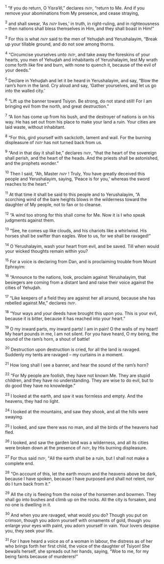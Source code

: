 <sup>1</sup> “If you do return, O Yisra’ĕl,” declares יהוה, “return to Me. And if you remove your abominations from My presence, and cease straying,

<sup>2</sup> and shall swear, ‘As יהוה lives,’ in truth, in right-ruling, and in righteousness – then nations shall bless themselves in Him, and they shall boast in Him!”

<sup>3</sup> For this is what יהוה said to the men of Yehuḏah and Yerushalayim, “Break up your tillable ground, and do not sow among thorns.

<sup>4</sup> “Circumcise yourselves unto יהוה, and take away the foreskins of your hearts, you men of Yehuḏah and inhabitants of Yerushalayim, lest My wrath come forth like fire and burn, with none to quench it, because of the evil of your deeds.”

<sup>5</sup> Declare in Yehuḏah and let it be heard in Yerushalayim, and say, “Blow the ram’s horn in the land. Cry aloud and say, ‘Gather yourselves, and let us go into the walled city.’

<sup>6</sup> “Lift up the banner toward Tsiyon. Be strong, do not stand still! For I am bringing evil from the north, and great destruction.”

<sup>7</sup> “A lion has come up from his bush, and the destroyer of nations is on his way. He has set out from his place to make your land a ruin. Your cities are laid waste, without inhabitant.

<sup>8</sup> “For this, gird yourself with sackcloth, lament and wail. For the burning displeasure of יהוה has not turned back from us.

<sup>9</sup> “And in that day it shall be,” declares יהוה, “that the heart of the sovereign shall perish, and the heart of the heads. And the priests shall be astonished, and the prophets wonder.”

<sup>10</sup> Then I said, “Ah, Master יהוה ! Truly, You have greatly deceived this people and Yerushalayim, saying, ‘Peace is for you,’ whereas the sword reaches to the heart.”

<sup>11</sup> At that time it shall be said to this people and to Yerushalayim, “A scorching wind of the bare heights blows in the wilderness toward the daughter of My people, not to fan or to cleanse.

<sup>12</sup> “A wind too strong for this shall come for Me. Now it is I who speak judgments against them.

<sup>13</sup> “See, he comes up like clouds, and his chariots like a whirlwind. His horses shall be swifter than eagles. Woe to us, for we shall be ravaged!”

<sup>14</sup> O Yerushalayim, wash your heart from evil, and be saved. Till when would your wicked thoughts remain within you?

<sup>15</sup> For a voice is declaring from Dan, and is proclaiming trouble from Mount Ephrayim:

<sup>16</sup> “Announce to the nations, look, proclaim against Yerushalayim, that besiegers are coming from a distant land and raise their voice against the cities of Yehuḏah.

<sup>17</sup> “Like keepers of a field they are against her all around, because she has rebelled against Me,” declares יהוה.

<sup>18</sup> “Your ways and your deeds have brought this upon you. This is your evil, because it is bitter, because it has reached into your heart.”

<sup>19</sup> O my inward parts, my inward parts! I am in pain! O the walls of my heart! My heart pounds in me, I am not silent. For you have heard, O my being, the sound of the ram’s horn, a shout of battle!

<sup>20</sup> Destruction upon destruction is cried, for all the land is ravaged. Suddenly my tents are ravaged – my curtains in a moment.

<sup>21</sup> How long shall I see a banner, and hear the sound of the ram’s horn?

<sup>22</sup> “For My people are foolish, they have not known Me. They are stupid children, and they have no understanding. They are wise to do evil, but to do good they have no knowledge.”

<sup>23</sup> I looked at the earth, and saw it was formless and empty. And the heavens, they had no light.

<sup>24</sup> I looked at the mountains, and saw they shook, and all the hills were swaying.

<sup>25</sup> I looked, and saw there was no man, and all the birds of the heavens had fled.

<sup>26</sup> I looked, and saw the garden land was a wilderness, and all its cities were broken down at the presence of יהוה, by His burning displeasure.

<sup>27</sup> For thus said יהוה, “All the earth shall be a ruin, but I shall not make a complete end.

<sup>28</sup> “On account of this, let the earth mourn and the heavens above be dark, because I have spoken, because I have purposed and shall not relent, nor do I turn back from it.”

<sup>29</sup> All the city is fleeing from the noise of the horsemen and bowmen. They shall go into bushes and climb up on the rocks. All the city is forsaken, and no one is dwelling in it.

<sup>30</sup> And when you are ravaged, what would you do? Though you put on crimson, though you adorn yourself with ornaments of gold, though you enlarge your eyes with paint, you adorn yourself in vain. Your lovers despise you, they seek your life.

<sup>31</sup> For I have heard a voice as of a woman in labour, the distress as of her who brings forth her first child, the voice of the daughter of Tsiyon! She bewails herself, she spreads out her hands, saying, “Woe to me, for my being faints because of murderers!”

